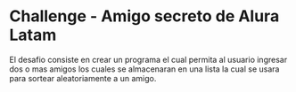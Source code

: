 # Challenge - Amigo secreto de Alura Latam

El desafio consiste en crear un programa el cual permita al usuario ingresar dos o mas amigos los cuales se almacenaran en una lista la cual se usara para sortear aleatoriamente a un amigo.